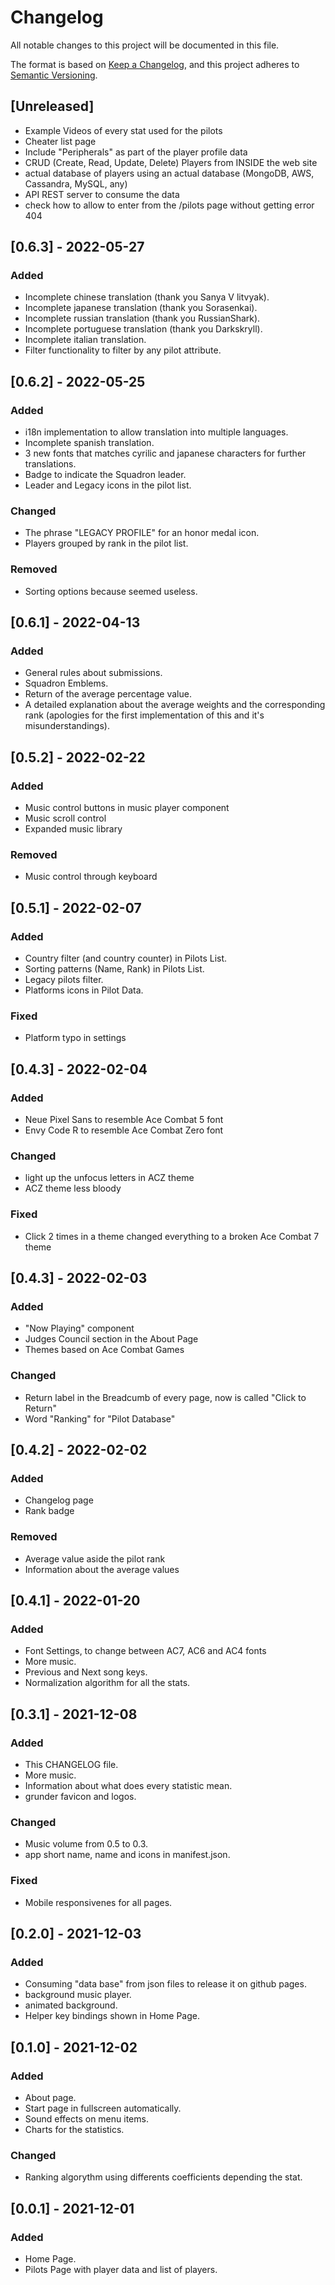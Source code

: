 
# Changelog
All notable changes to this project will be documented in this file.

The format is based on [Keep a Changelog](https://keepachangelog.com/en/1.0.0/),
and this project adheres to [Semantic Versioning](https://semver.org/spec/v2.0.0.html).

## [Unreleased]
- Example Videos of every stat used for the pilots 
- Cheater list page
- Include "Peripherals" as part of the player profile data
- CRUD (Create, Read, Update, Delete) Players from INSIDE the web site
- actual database of players using an actual database (MongoDB, AWS, Cassandra, MySQL, any)
- API REST server to consume the data
- check how to allow to enter from the /pilots page without getting error 404

## [0.6.3] - 2022-05-27
### Added
- Incomplete chinese translation (thank you Sanya V litvyak).
- Incomplete japanese translation (thank you Sorasenkai).
- Incomplete russian translation (thank you RussianShark).
- Incomplete portuguese translation (thank you Darkskryll).
- Incomplete italian translation.
- Filter functionality to filter by any pilot attribute.


## [0.6.2] - 2022-05-25
### Added
- i18n implementation to allow translation into multiple languages.
- Incomplete spanish translation.
- 3 new fonts that matches cyrilic and japanese characters for further translations.
- Badge to indicate the Squadron leader.
- Leader and Legacy icons in the pilot list.

### Changed
- The phrase "LEGACY PROFILE" for an honor medal icon.
- Players grouped by rank in the pilot list.

### Removed 
- Sorting options because seemed useless.


## [0.6.1] - 2022-04-13
### Added
- General rules about submissions.
- Squadron Emblems.
- Return of the average percentage value.
- A detailed explanation about the average weights and the corresponding rank (apologies for the first implementation of this and it's misunderstandings).


## [0.5.2] - 2022-02-22
### Added
- Music control buttons in music player component
- Music scroll control
- Expanded music library

### Removed 
- Music control through keyboard


## [0.5.1] - 2022-02-07
### Added
- Country filter (and country counter) in Pilots List.
- Sorting patterns (Name, Rank) in Pilots List.
- Legacy pilots filter.
- Platforms icons in Pilot Data.

### Fixed
- Platform typo in settings



## [0.4.3] - 2022-02-04
### Added
- Neue Pixel Sans to resemble Ace Combat 5 font
- Envy Code R to resemble Ace Combat Zero font

### Changed
- light up the unfocus letters in ACZ theme
- ACZ theme less bloody

### Fixed
- Click 2 times in a theme changed everything to a broken Ace Combat 7 theme



## [0.4.3] - 2022-02-03
### Added
- "Now Playing" component
- Judges Council section in the About Page
- Themes based on Ace Combat Games

### Changed
- Return label in the Breadcumb of every page, now is called "Click to Return"
- Word "Ranking" for "Pilot Database"



## [0.4.2] - 2022-02-02
### Added
- Changelog page
- Rank badge

### Removed 
- Average value aside the pilot rank
- Information about the average values 



## [0.4.1] - 2022-01-20
### Added
- Font Settings, to change between AC7, AC6 and AC4 fonts
- More music.
- Previous and Next song keys.
- Normalization algorithm for all the stats.



## [0.3.1] - 2021-12-08
### Added
- This CHANGELOG file.
- More music.
- Information about what does every statistic mean.
- grunder favicon and logos.

### Changed
- Music volume from 0.5 to 0.3.
- app short name, name and icons in manifest.json.

### Fixed
- Mobile responsivenes for all pages.



## [0.2.0] - 2021-12-03
### Added
- Consuming "data base" from json files to release it on github pages.
- background music player.
- animated background.
- Helper key bindings shown in Home Page.



## [0.1.0] - 2021-12-02
### Added
- About page.
- Start page in fullscreen automatically.
- Sound effects on menu items.
- Charts for the statistics.

### Changed
- Ranking algorythm using differents coefficients depending the stat.



## [0.0.1] - 2021-12-01
### Added
- Home Page.
- Pilots Page with player data and list of players.

